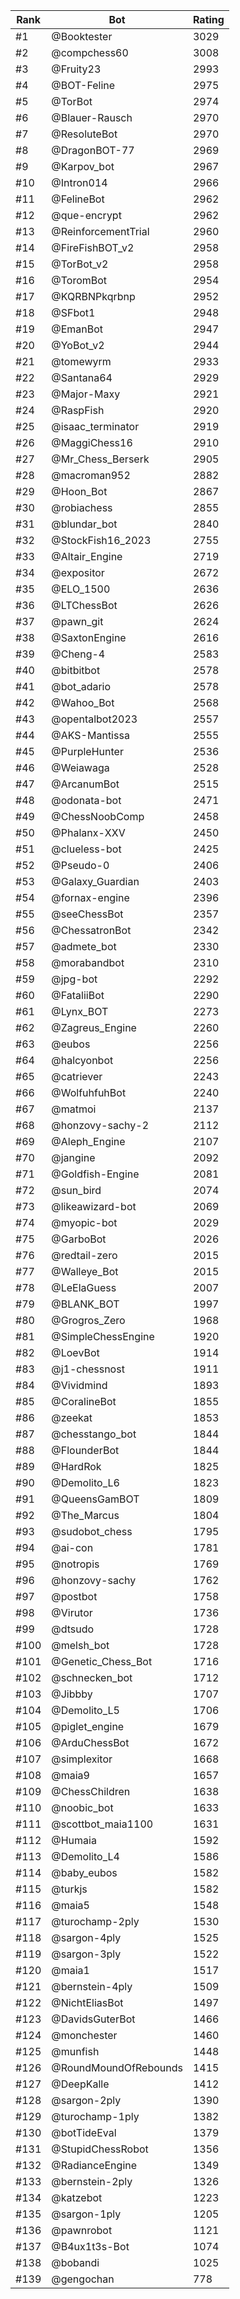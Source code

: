 Rank|Bot|Rating
---|---|---
#1|@Booktester|3029
#2|@compchess60|3008
#3|@Fruity23|2993
#4|@BOT-Feline|2975
#5|@TorBot|2974
#6|@Blauer-Rausch|2970
#7|@ResoluteBot|2970
#8|@DragonBOT-77|2969
#9|@Karpov_bot|2967
#10|@Intron014|2966
#11|@FelineBot|2962
#12|@que-encrypt|2962
#13|@ReinforcementTrial|2960
#14|@FireFishBOT_v2|2958
#15|@TorBot_v2|2958
#16|@ToromBot|2954
#17|@KQRBNPkqrbnp|2952
#18|@SFbot1|2948
#19|@EmanBot|2947
#20|@YoBot_v2|2944
#21|@tomewyrm|2933
#22|@Santana64|2929
#23|@Major-Maxy|2921
#24|@RaspFish|2920
#25|@isaac_terminator|2919
#26|@MaggiChess16|2910
#27|@Mr_Chess_Berserk|2905
#28|@macroman952|2882
#29|@Hoon_Bot|2867
#30|@robiachess|2855
#31|@blundar_bot|2840
#32|@StockFish16_2023|2755
#33|@Altair_Engine|2719
#34|@expositor|2672
#35|@ELO_1500|2636
#36|@LTChessBot|2626
#37|@pawn_git|2624
#38|@SaxtonEngine|2616
#39|@Cheng-4|2583
#40|@bitbitbot|2578
#41|@bot_adario|2578
#42|@Wahoo_Bot|2568
#43|@opentalbot2023|2557
#44|@AKS-Mantissa|2555
#45|@PurpleHunter|2536
#46|@Weiawaga|2528
#47|@ArcanumBot|2515
#48|@odonata-bot|2471
#49|@ChessNoobComp|2458
#50|@Phalanx-XXV|2450
#51|@clueless-bot|2425
#52|@Pseudo-0|2406
#53|@Galaxy_Guardian|2403
#54|@fornax-engine|2396
#55|@seeChessBot|2357
#56|@ChessatronBot|2342
#57|@admete_bot|2330
#58|@morabandbot|2310
#59|@jpg-bot|2292
#60|@FataliiBot|2290
#61|@Lynx_BOT|2273
#62|@Zagreus_Engine|2260
#63|@eubos|2256
#64|@halcyonbot|2256
#65|@catriever|2243
#66|@WolfuhfuhBot|2240
#67|@matmoi|2137
#68|@honzovy-sachy-2|2112
#69|@Aleph_Engine|2107
#70|@jangine|2092
#71|@Goldfish-Engine|2081
#72|@sun_bird|2074
#73|@likeawizard-bot|2069
#74|@myopic-bot|2029
#75|@GarboBot|2026
#76|@redtail-zero|2015
#77|@Walleye_Bot|2015
#78|@LeElaGuess|2007
#79|@BLANK_BOT|1997
#80|@Grogros_Zero|1968
#81|@SimpleChessEngine|1920
#82|@LoevBot|1914
#83|@j1-chessnost|1911
#84|@Vividmind|1893
#85|@CoralineBot|1855
#86|@zeekat|1853
#87|@chesstango_bot|1844
#88|@FlounderBot|1844
#89|@HardRok|1825
#90|@Demolito_L6|1823
#91|@QueensGamBOT|1809
#92|@The_Marcus|1804
#93|@sudobot_chess|1795
#94|@ai-con|1781
#95|@notropis|1769
#96|@honzovy-sachy|1762
#97|@postbot|1758
#98|@Virutor|1736
#99|@dtsudo|1728
#100|@melsh_bot|1728
#101|@Genetic_Chess_Bot|1716
#102|@schnecken_bot|1712
#103|@Jibbby|1707
#104|@Demolito_L5|1706
#105|@piglet_engine|1679
#106|@ArduChessBot|1672
#107|@simplexitor|1668
#108|@maia9|1657
#109|@ChessChildren|1638
#110|@noobic_bot|1633
#111|@scottbot_maia1100|1631
#112|@Humaia|1592
#113|@Demolito_L4|1586
#114|@baby_eubos|1582
#115|@turkjs|1582
#116|@maia5|1548
#117|@turochamp-2ply|1530
#118|@sargon-4ply|1525
#119|@sargon-3ply|1522
#120|@maia1|1517
#121|@bernstein-4ply|1509
#122|@NichtEliasBot|1497
#123|@DavidsGuterBot|1466
#124|@monchester|1460
#125|@munfish|1448
#126|@RoundMoundOfRebounds|1415
#127|@DeepKalle|1412
#128|@sargon-2ply|1390
#129|@turochamp-1ply|1382
#130|@botTideEval|1379
#131|@StupidChessRobot|1356
#132|@RadianceEngine|1349
#133|@bernstein-2ply|1326
#134|@katzebot|1223
#135|@sargon-1ply|1205
#136|@pawnrobot|1121
#137|@B4ux1t3s-Bot|1074
#138|@bobandi|1025
#139|@gengochan|778
